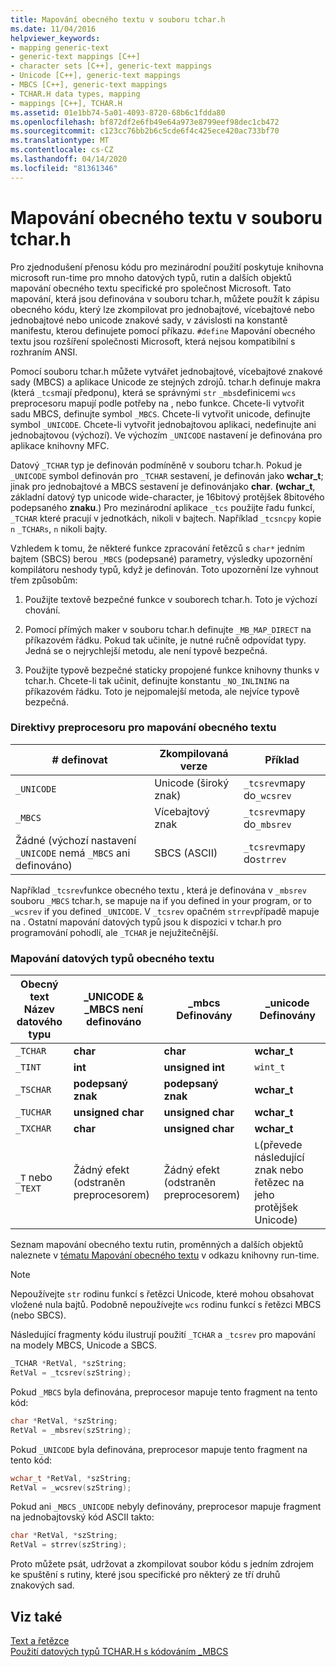 ```yaml
---
title: Mapování obecného textu v souboru tchar.h
ms.date: 11/04/2016
helpviewer_keywords:
- mapping generic-text
- generic-text mappings [C++]
- character sets [C++], generic-text mappings
- Unicode [C++], generic-text mappings
- MBCS [C++], generic-text mappings
- TCHAR.H data types, mapping
- mappings [C++], TCHAR.H
ms.assetid: 01e1bb74-5a01-4093-8720-68b6c1fdda80
ms.openlocfilehash: bf872df2e6fb49e64a973e8799eef98dec1cb472
ms.sourcegitcommit: c123cc76bb2b6c5cde6f4c425ece420ac733bf70
ms.translationtype: MT
ms.contentlocale: cs-CZ
ms.lasthandoff: 04/14/2020
ms.locfileid: "81361346"
---
```

# <a name="generic-text-mappings-in-tcharh"></a>Mapování obecného textu v souboru tchar.h

Pro zjednodušení přenosu kódu pro mezinárodní použití poskytuje knihovna microsoft run-time pro mnoho datových typů, rutin a dalších objektů mapování obecného textu specifické pro společnost Microsoft. Tato mapování, která jsou definována v souboru tchar.h, můžete použít k zápisu obecného kódu, který lze zkompilovat pro jednobajtové, vícebajtové nebo jednobajtové nebo unicode znakové sady, v závislosti na konstantě manifestu, kterou definujete pomocí příkazu. `#define` Mapování obecného textu jsou rozšíření společnosti Microsoft, která nejsou kompatibilní s rozhraním ANSI.

Pomocí souboru tchar.h můžete vytvářet jednobajtové, vícebajtové znakové sady (MBCS) a aplikace Unicode ze stejných zdrojů. tchar.h definuje makra (která `_tcs`mají předponu), která se správnými `str` `_mbs`definicemi `wcs` preprocesoru mapují podle potřeby na , nebo funkce. Chcete-li vytvořit sadu MBCS, definujte symbol `_MBCS`. Chcete-li vytvořit unicode, definujte symbol `_UNICODE`. Chcete-li vytvořit jednobajtovou aplikaci, nedefinujte ani jednobajtovou (výchozí). Ve výchozím `_UNICODE` nastavení je definována pro aplikace knihovny MFC.

Datový `_TCHAR` typ je definován podmíněně v souboru tchar.h. Pokud je `_UNICODE` symbol definován pro `_TCHAR` sestavení, je definován jako **wchar_t**; jinak pro jednobajtové a MBCS sestavení je definovánjako **char**. **(wchar_t**, základní datový typ unicode wide-character, je 16bitový protějšek 8bitového podepsaného **znaku**.) Pro mezinárodní aplikace `_tcs` použijte řadu funkcí, `_TCHAR` které pracují v jednotkách, nikoli v bajtech. Například `_tcsncpy` kopie `n` `_TCHARs`, `n` nikoli bajty.

Vzhledem k tomu, že některé funkce zpracování řetězců s `char*` jedním bajtem (SBCS) berou `_MBCS` (podepsané) parametry, výsledky upozornění kompilátoru neshody typů, když je definován. Toto upozornění lze vyhnout třem způsobům:

1. Použijte textově bezpečné funkce v souborech tchar.h. Toto je výchozí chování.

1. Pomocí přímých maker v souboru tchar.h definujte `_MB_MAP_DIRECT` na příkazovém řádku. Pokud tak učiníte, je nutné ručně odpovídat typy. Jedná se o nejrychlejší metodu, ale není typově bezpečná.

1. Použijte typově bezpečné staticky propojené funkce knihovny thunks v tchar.h. Chcete-li tak učinit, definujte konstantu `_NO_INLINING` na příkazovém řádku. Toto je nejpomalejší metoda, ale nejvíce typově bezpečná.

### <a name="preprocessor-directives-for-generic-text-mappings"></a>Direktivy preprocesoru pro mapování obecného textu

|# definovat|Zkompilovaná verze|Příklad|
|---------------|----------------------|-------------|
|`_UNICODE`|Unicode (široký znak)|`_tcsrev`mapy do`_wcsrev`|
|`_MBCS`|Vícebajtový znak|`_tcsrev`mapy do`_mbsrev`|
|Žádné (výchozí nastavení `_UNICODE` nemá `_MBCS` ani definováno)|SBCS (ASCII)|`_tcsrev`mapy do`strrev`|

Například `_tcsrev`funkce obecného textu , která je definována v `_mbsrev` souboru `_MBCS` tchar.h, se mapuje na if you defined in your program, or to `_wcsrev` if you defined `_UNICODE`. V `_tcsrev` opačném `strrev`případě mapuje na . Ostatní mapování datových typů jsou k dispozici v tchar.h pro programování pohodlí, ale `_TCHAR` je nejužitečnější.

### <a name="generic-text-data-type-mappings"></a>Mapování datových typů obecného textu

|Obecný text<br /> Název datového typu|_UNICODE &<br /> _MBCS není definováno|_mbcs<br /> Definovány|_unicode<br /> Definovány|
|--------------------------------------|----------------------------------------|------------------------|---------------------------|
|`_TCHAR`|**char**|**char**|**wchar_t**|
|`_TINT`|**int**|**unsigned int**|`wint_t`|
|`_TSCHAR`|**podepsaný znak**|**podepsaný znak**|**wchar_t**|
|`_TUCHAR`|**unsigned char**|**unsigned char**|**wchar_t**|
|`_TXCHAR`|**char**|**unsigned char**|**wchar_t**|
|`_T` nebo `_TEXT`|Žádný efekt (odstraněn preprocesorem)|Žádný efekt (odstraněn preprocesorem)|`L`(převede následující znak nebo řetězec na jeho protějšek Unicode)|

Seznam mapování obecného textu rutin, proměnných a dalších objektů naleznete v [tématu Mapování obecného textu](../c-runtime-library/generic-text-mappings.md) v odkazu knihovny run-time.

> [!NOTE]
> Nepoužívejte `str` rodinu funkcí s řetězci Unicode, které mohou obsahovat vložené nula bajtů. Podobně nepoužívejte `wcs` rodinu funkcí s řetězci MBCS (nebo SBCS).

Následující fragmenty kódu ilustrují použití `_TCHAR` a `_tcsrev` pro mapování na modely MBCS, Unicode a SBCS.

```cpp
_TCHAR *RetVal, *szString;
RetVal = _tcsrev(szString);
```

Pokud `_MBCS` byla definována, preprocesor mapuje tento fragment na tento kód:

```cpp
char *RetVal, *szString;
RetVal = _mbsrev(szString);
```

Pokud `_UNICODE` byla definována, preprocesor mapuje tento fragment na tento kód:

```cpp
wchar_t *RetVal, *szString;
RetVal = _wcsrev(szString);
```

Pokud ani `_MBCS` `_UNICODE` nebyly definovány, preprocesor mapuje fragment na jednobajtovský kód ASCII takto:

```cpp
char *RetVal, *szString;
RetVal = strrev(szString);
```

Proto můžete psát, udržovat a zkompilovat soubor kódu s jedním zdrojem ke spuštění s rutiny, které jsou specifické pro některý ze tří druhů znakových sad.

## <a name="see-also"></a>Viz také

[Text a řetězce](../text/text-and-strings-in-visual-cpp.md)<br/>
[Použití datových typů TCHAR.H s kódováním _MBCS](../text/using-tchar-h-data-types-with-mbcs-code.md)

